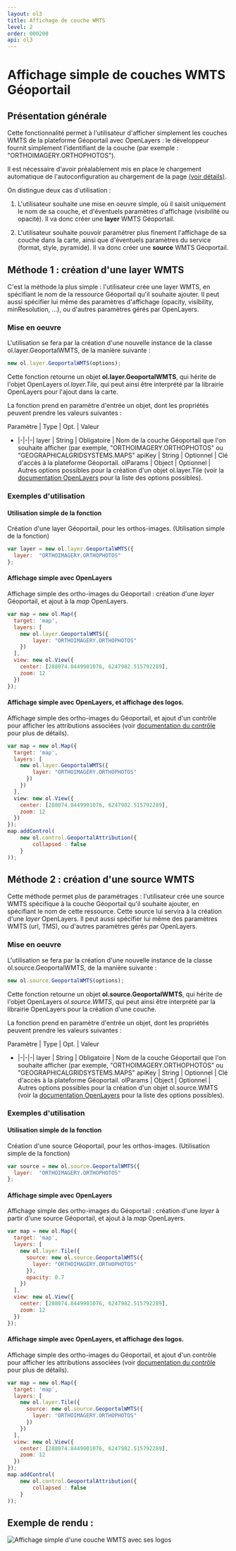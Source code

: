 ```yaml
---
layout: ol3
title: Affichage de couche WMTS
level: 2
order: 000200
api: ol3
---
```


# Affichage simple de couches WMTS Géoportail

## Présentation générale

Cette fonctionnalité permet à l'utilisateur d'afficher simplement les couches WMTS de la plateforme Géoportail avec OpenLayers : le développeur fournit simplement l'identifiant de la couche (par exemple : "ORTHOIMAGERY.ORTHOPHOTOS").

Il est nécessaire d'avoir préalablement mis en place le chargement automatique de l'autoconfiguration au chargement de la page [(voir détails)](./ol3-autoconf.html).

On distingue deux cas d'utilisation :

1. L'utilisateur souhaite une mise en oeuvre simple, où il saisit uniquement le nom de sa couche, et d'éventuels paramètres d'affichage (visibilité ou opacité). Il va donc créer une **layer** WMTS Géoportail.

2. L'utilisateur souhaite pouvoir paramétrer plus finement l'affichage de sa couche dans la carte, ainsi que d'éventuels paramètres du service (format, style, pyramide). Il va donc créer une **source** WMTS Géoportail.

## Méthode 1 : création d'une layer WMTS

C'est la méthode la plus simple : l'utilisateur crée une layer WMTS, en spécifiant le nom de la ressource Géoportail qu'il souhaite ajouter. Il peut aussi spécifier lui même des paramètres d'affichage (opacity, visibility, minResolution, ...), ou d'autres paramètres gérés par OpenLayers.

### Mise en oeuvre

L'utilisation se fera par la création d'une nouvelle instance de la classe ol.layer.GeoportalWMTS, de la manière suivante :

``` javascript
new ol.layer.GeoportalWMTS(options);
```

Cette fonction retourne un objet **ol.layer.GeoportalWMTS**, qui hérite de l'objet OpenLayers *ol.layer.Tile*, qui peut ainsi être interprété par la librairie OpenLayers pour l'ajout dans la carte.

La fonction prend en paramètre d'entrée un objet, dont les propriétés peuvent prendre les valeurs suivantes :

Paramètre |  Type   |    Opt.     | Valeur
- |-|-|-|
layer     | String  | Obligatoire | Nom de la couche Géoportail que l'on souhaite afficher (par exemple, "ORTHOIMAGERY.ORTHOPHOTOS" ou "GEOGRAPHICALGRIDSYSTEMS.MAPS"
apiKey    | String  | Optionnel   | Clé d'accès à la plateforme Géoportail.
olParams  | Object  | Optionnel   | Autres options possibles pour la création d'un objet ol.layer.Tile (voir la [documentation OpenLayers](http://openlayers.org/en/v3.13.0/apidoc/ol.layer.Tile.html) pour la liste des options possibles).

### Exemples d'utilisation

#### Utilisation simple de la fonction

Création d'une layer Géoportail, pour les orthos-images. (Utilisation simple de la fonction)

``` javascript
var layer = new ol.layer.GeoportalWMTS({
  layer:  "ORTHOIMAGERY.ORTHOPHOTOS"
};
```

#### Affichage simple avec OpenLayers

Affichage simple des ortho-images du Géoportail : création d'une *layer* Géoportail, et ajout à la *map* OpenLayers.

``` javascript
var map = new ol.Map({
  target: 'map',
  layers: [
    new ol.layer.GeoportalWMTS({
        layer: "ORTHOIMAGERY.ORTHOPHOTOS"
    })
  ],
  view: new ol.View({
    center: [288074.8449901076, 6247982.515792289],
    zoom: 12
  })
});
```

<!--
#### Affichage simple d'une couche en Lambert 93 avec OpenLayers

Affichage simple des ortho-images du Géoportail en Lambert 93 : création d'une *layer* Géoportail, et ajout à la *map* OpenLayers. Il est nécessaire de spécifier la projection de la carte (par défaut : "EPSG:3857").

``` javascript
var map = new ol.Map({
  target: 'map',
  layers: [
    new ol.layer.GeoportalWMTS({
        layer: "ORTHOIMAGERY.ORTHOPHOTOS.BDORTHO.L93"
    })
  ],
  view: new ol.View({
    projection : "EPSG:2154",
    center: [600000, 6750000],
    zoom: 12
  })
});
```
-->


#### Affichage simple avec OpenLayers, et affichage des logos.

Affichage simple des ortho-images du Géoportail, et ajout d'un contrôle pour afficher les attributions associées (voir [documentation du contrôle](./ol3-originators.html) pour plus de détails).

``` javascript
var map = new ol.Map({
  target: 'map',
  layers: [
    new ol.layer.GeoportalWMTS({
        layer: "ORTHOIMAGERY.ORTHOPHOTOS"
      })
    })
  ],
  view: new ol.View({
    center: [288074.8449901076, 6247982.515792289],
    zoom: 12
  })
});
map.addControl(
    new ol.control.GeoportalAttribution({
        collapsed : false
    }
));
```

## Méthode 2 : création d'une source WMTS

Cette méthode permet plus de paramétrages : l'utilisateur crée une source WMTS spécifique à la couche Géoportail qu'il souhaite ajouter, en spécifiant le nom de cette ressource. Cette source lui servira à la création d'une *layer* OpenLayers. Il peut aussi spécifier lui même des paramètres WMTS (url, TMS), ou d'autres paramètres gérés par OpenLayers.

### Mise en oeuvre

L'utilisation se fera par la création d'une nouvelle instance de la classe ol.source.GeoportalWMTS, de la manière suivante :

``` javascript
new ol.source.GeoportalWMTS(options);
```

Cette fonction retourne un objet **ol.source.GeoportalWMTS**, qui hérite de l'objet OpenLayers *ol.source.WMTS*, qui peut ainsi être interprété par la librairie OpenLayers pour la création d'une couche.

La fonction prend en paramètre d'entrée un objet, dont les propriétés peuvent prendre les valeurs suivantes :

Paramètre |  Type   |    Opt.     | Valeur
- |-|-|-|
layer     | String  | Obligatoire | Nom de la couche Géoportail que l'on souhaite afficher (par exemple, "ORTHOIMAGERY.ORTHOPHOTOS" ou "GEOGRAPHICALGRIDSYSTEMS.MAPS"
apiKey    | String  | Optionnel   | Clé d'accès à la plateforme Géoportail.
olParams  | Object  | Optionnel   | Autres options possibles pour la création d'un objet ol.source.WMTS (voir la [documentation OpenLayers](http://openlayers.org/en/v3.12.1/apidoc/ol.source.WMTS.html) pour la liste des options possibles).

### Exemples d'utilisation

#### Utilisation simple de la fonction

Création d'une source Géoportail, pour les orthos-images. (Utilisation simple de la fonction)

``` javascript
var source = new ol.source.GeoportalWMTS({
  layer:  "ORTHOIMAGERY.ORTHOPHOTOS"
};
```

#### Affichage simple avec OpenLayers

Affichage simple des ortho-images du Géoportail : création d'une *layer* à partir d'une source Géoportail, et ajout à la *map* OpenLayers.

``` javascript
var map = new ol.Map({
  target: 'map',
  layers: [
    new ol.layer.Tile({
      source: new ol.source.GeoportalWMTS({
        layer: "ORTHOIMAGERY.ORTHOPHOTOS"
      }),
      opacity: 0.7
    })
  ],
  view: new ol.View({
    center: [288074.8449901076, 6247982.515792289],
    zoom: 12
  })
});
```

<!--
#### Affichage simple d'une couche en Lambert 93 avec OpenLayers

Affichage simple des ortho-images du Géoportail en Lambert 93 : création d'une *layer* à partir d'une source Géoportail, et ajout à la *map* OpenLayers. Il est nécessaire de spécifier la projection de la carte (par défaut : "EPSG:3857").

``` javascript
var map = new ol.Map({
  target: 'map',
  layers: [
    new ol.layer.Tile({
      source: new ol.source.GeoportalWMTS({
        layer: "ORTHOIMAGERY.ORTHOPHOTOS.BDORTHO.L93"
      })
    })
  ],
  view: new ol.View({
    projection : "EPSG:2154",
    center: [600000, 6750000],
    zoom: 12
  })
});
```
-->


#### Affichage simple avec OpenLayers, et affichage des logos.

Affichage simple des ortho-images du Géoportail, et ajout d'un contrôle pour afficher les attributions associées (voir [documentation du contrôle](./ol3-originators.html) pour plus de détails).

``` javascript
var map = new ol.Map({
  target: 'map',
  layers: [
    new ol.layer.Tile({
      source: new ol.source.GeoportalWMTS({
        layer: "ORTHOIMAGERY.ORTHOPHOTOS"
      })
    })
  ],
  view: new ol.View({
    center: [288074.8449901076, 6247982.515792289],
    zoom: 12
  })
});
map.addControl(
    new ol.control.GeoportalAttribution({
        collapsed : false
    }
));
```

## Exemple de rendu : 

![Affichage simple d'une couche WMTS avec ses logos](./img/GporiginatorsView.png)
